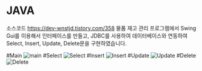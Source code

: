 # JAVA
소스코드 https://dev-wnstjd.tistory.com/358
물품 재고 관리 프로그램에서 Swing Gui를 이용해서 인터페이스를 만들고, 
JDBC를 사용하여 데이터베이스와 연동하여 Select, Insert, Update, Delete문을 구현하였습니다.

#Main
![main](https://github.com/HaLim-Song/JAVA/assets/71272204/4b25fc20-109e-4c32-9678-821041fbfbf3)
#Select
![Select](https://github.com/HaLim-Song/JAVA/assets/71272204/f6481b14-afeb-4b0d-beb6-163eeaf0504b)
#Insert
![Insert](https://github.com/HaLim-Song/JAVA/assets/71272204/3f080c4a-e9c7-4b3f-b614-6ff79c4ac925)
#Update
![Update](https://github.com/HaLim-Song/JAVA/assets/71272204/9e48533e-3bec-4753-a464-6955db5b97e8)
#Delete
![Delete](https://github.com/HaLim-Song/JAVA/assets/71272204/1f2c13b3-dd74-4d9b-8db8-825f05e216c9)
